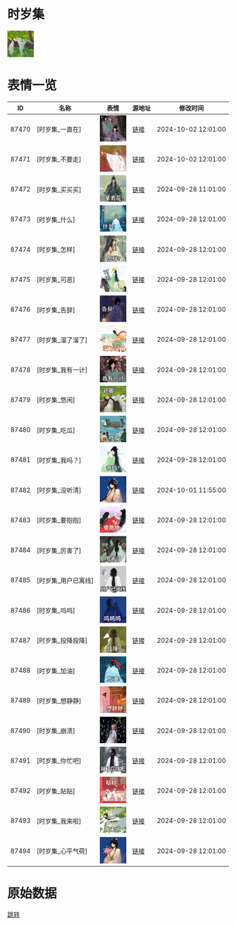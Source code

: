 # 时岁集

<img src="./cover.png" height="60" alt="cover" />

# 表情一览

|ID|名称|表情|源地址|修改时间|
|----|----|----|----|----|
|87470|[时岁集_一直在]|<img src="./pic/087470_%5B时岁集_一直在%5D.png" height="60" alt="一直在"/>|[链接](https://i0.hdslb.com/bfs/garb/7c94520ee85460ec2e47fb5df235e465ba504f39.png)|2024-10-02 12:01:00|
|87471|[时岁集_不要走]|<img src="./pic/087471_%5B时岁集_不要走%5D.png" height="60" alt="不要走"/>|[链接](https://i0.hdslb.com/bfs/garb/02a4c180f6cdd837a0c5617fcb17d8663598b738.png)|2024-10-02 12:01:00|
|87472|[时岁集_买买买]|<img src="./pic/087472_%5B时岁集_买买买%5D.png" height="60" alt="买买买"/>|[链接](https://i0.hdslb.com/bfs/garb/acf350147531576e25260539b0f5966dbe924d99.png)|2024-09-28 11:01:00|
|87473|[时岁集_什么]|<img src="./pic/087473_%5B时岁集_什么%5D.png" height="60" alt="什么"/>|[链接](https://i0.hdslb.com/bfs/garb/2cc0104b469ed440a465ef406fc708703a44939a.png)|2024-09-28 12:01:00|
|87474|[时岁集_怎样]|<img src="./pic/087474_%5B时岁集_怎样%5D.png" height="60" alt="怎样"/>|[链接](https://i0.hdslb.com/bfs/garb/832fb2193824038dc909d8c786f391be0e1fdd2d.png)|2024-09-28 12:01:00|
|87475|[时岁集_可恶]|<img src="./pic/087475_%5B时岁集_可恶%5D.png" height="60" alt="可恶"/>|[链接](https://i0.hdslb.com/bfs/garb/d94cceaebcfc8e076054a5cb8894fb47fcf4ca23.png)|2024-09-28 12:01:00|
|87476|[时岁集_告辞]|<img src="./pic/087476_%5B时岁集_告辞%5D.png" height="60" alt="告辞"/>|[链接](https://i0.hdslb.com/bfs/garb/476709b8a48df4e5d68f3a272e8b3586f807bfde.png)|2024-09-28 12:01:00|
|87477|[时岁集_溜了溜了]|<img src="./pic/087477_%5B时岁集_溜了溜了%5D.png" height="60" alt="溜了溜了"/>|[链接](https://i0.hdslb.com/bfs/garb/b8b92a026980ee273b59659505650958c1382990.png)|2024-09-28 12:01:00|
|87478|[时岁集_我有一计]|<img src="./pic/087478_%5B时岁集_我有一计%5D.png" height="60" alt="我有一计"/>|[链接](https://i0.hdslb.com/bfs/garb/1688f074d61dfa83b0dc048f5153e9875d7fd124.png)|2024-09-28 12:01:00|
|87479|[时岁集_悠闲]|<img src="./pic/087479_%5B时岁集_悠闲%5D.png" height="60" alt="悠闲"/>|[链接](https://i0.hdslb.com/bfs/garb/c2d767969c57a8c469c8aa91319227079c34e437.png)|2024-09-28 12:01:00|
|87480|[时岁集_吃瓜]|<img src="./pic/087480_%5B时岁集_吃瓜%5D.png" height="60" alt="吃瓜"/>|[链接](https://i0.hdslb.com/bfs/garb/825debb7b6c5dd3ed24047414c1c049f7ec22314.png)|2024-09-28 12:01:00|
|87481|[时岁集_我吗？]|<img src="./pic/087481_%5B时岁集_我吗？%5D.png" height="60" alt="我吗？"/>|[链接](https://i0.hdslb.com/bfs/garb/27f075a992bb10e243a7fc029e30b171b7e5f4bd.png)|2024-09-28 12:01:00|
|87482|[时岁集_没听清]|<img src="./pic/087482_%5B时岁集_没听清%5D.png" height="60" alt="没听清"/>|[链接](https://i0.hdslb.com/bfs/garb/254473cf693a48e95c4797f5c6263a0d996c7ef8.png)|2024-10-01 11:55:00|
|87483|[时岁集_要抱抱]|<img src="./pic/087483_%5B时岁集_要抱抱%5D.png" height="60" alt="要抱抱"/>|[链接](https://i0.hdslb.com/bfs/garb/a4fa625f9b2ede9a3022704103d82124fc50c71f.png)|2024-09-28 12:01:00|
|87484|[时岁集_厉害了]|<img src="./pic/087484_%5B时岁集_厉害了%5D.png" height="60" alt="厉害了"/>|[链接](https://i0.hdslb.com/bfs/garb/d55de6f183f6017ada50afb2748115bad5463261.png)|2024-09-28 12:01:00|
|87485|[时岁集_用户已离线]|<img src="./pic/087485_%5B时岁集_用户已离线%5D.png" height="60" alt="用户已离线"/>|[链接](https://i0.hdslb.com/bfs/garb/ec1dc3879038ebec41e8a8e33a091e313291e200.png)|2024-09-28 12:01:00|
|87486|[时岁集_呜呜]|<img src="./pic/087486_%5B时岁集_呜呜%5D.png" height="60" alt="呜呜"/>|[链接](https://i0.hdslb.com/bfs/garb/70382f5de3e120cb5f000f8355dfa50b0dfecd34.png)|2024-09-28 12:01:00|
|87487|[时岁集_投降投降]|<img src="./pic/087487_%5B时岁集_投降投降%5D.png" height="60" alt="投降投降"/>|[链接](https://i0.hdslb.com/bfs/garb/b73d891a7699ab4b6b9a984df34246fbcd0f6dc9.png)|2024-09-28 12:01:00|
|87488|[时岁集_加油]|<img src="./pic/087488_%5B时岁集_加油%5D.png" height="60" alt="加油"/>|[链接](https://i0.hdslb.com/bfs/garb/d5ce29a6e7f202607d077735f091f8dfebcd04c4.png)|2024-09-28 12:01:00|
|87489|[时岁集_想静静]|<img src="./pic/087489_%5B时岁集_想静静%5D.png" height="60" alt="想静静"/>|[链接](https://i0.hdslb.com/bfs/garb/df616c38dec0dc283ca43906120cf06bd6a1b102.png)|2024-09-28 12:01:00|
|87490|[时岁集_崩溃]|<img src="./pic/087490_%5B时岁集_崩溃%5D.png" height="60" alt="崩溃"/>|[链接](https://i0.hdslb.com/bfs/garb/cf3b228d8742842d94dee684f2a96b1c25c03321.png)|2024-09-28 12:01:00|
|87491|[时岁集_你忙吧]|<img src="./pic/087491_%5B时岁集_你忙吧%5D.png" height="60" alt="你忙吧"/>|[链接](https://i0.hdslb.com/bfs/garb/f2f91e47f195ab48ebf9bd19ecb1650d6e9f61ce.png)|2024-09-28 12:01:00|
|87492|[时岁集_贴贴]|<img src="./pic/087492_%5B时岁集_贴贴%5D.png" height="60" alt="贴贴"/>|[链接](https://i0.hdslb.com/bfs/garb/74ea2d9ea0001ac60dfbb2c19f207fa80e2b793e.png)|2024-09-28 12:01:00|
|87493|[时岁集_我来啦]|<img src="./pic/087493_%5B时岁集_我来啦%5D.png" height="60" alt="我来啦"/>|[链接](https://i0.hdslb.com/bfs/garb/e8183bedcc7a1b88b20ee3fedf219b5d5299c23e.png)|2024-09-28 12:01:00|
|87494|[时岁集_心平气荷]|<img src="./pic/087494_%5B时岁集_心平气荷%5D.png" height="60" alt="心平气荷"/>|[链接](https://i0.hdslb.com/bfs/garb/dc4951bc698023bddf078ff5fe82071f06a401fe.png)|2024-09-28 12:01:00|

# 原始数据

[跳转](./raw.json)


